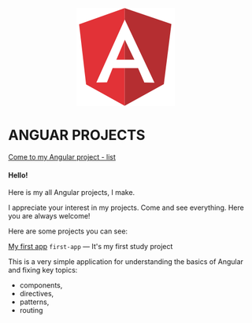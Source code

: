                                    ![Angular logo](img/angular.svg)

# ANGUAR PROJECTS

[Come to my Angular project - list](https://renjeka.github.io/Angular_Projects/  "My Angular site")

#### Hello!
Here is my all Angular projects, I make.

I appreciate your interest in my projects. Come and see everything. Here you are always welcome! 

Here are some projects you can see:

[My first app](#  "My first Angular app")
`first-app` — It's my first study project

This is a very simple application for understanding the basics of Angular and fixing key topics:
+ components, 
+ directives, 
+ patterns, 
+ routing